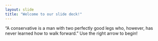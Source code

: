 ```yaml
---
layout: slide
title: "Welcome to our slide deck!"
---
```

“A conservative is a man with two perfectly good legs who, however, has never learned how to walk forward.”
Use the right arrow to begin!
